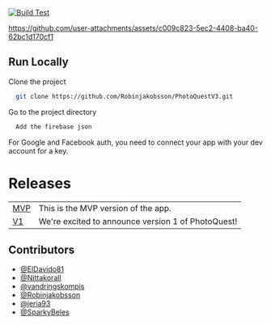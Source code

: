 [![Build Test](https://github.com/Robinjakobsson/PhotoQuestV3/actions/workflows/build.yaml/badge.svg)](https://github.com/Robinjakobsson/PhotoQuestV3/actions/workflows/build.yaml)

https://github.com/user-attachments/assets/c009c823-5ec2-4408-ba40-62bc1d170cf1



## Run Locally

Clone the project

```bash
  git clone https://github.com/Robinjakobsson/PhotoQuestV3.git
```

Go to the project directory

```bash
  Add the firebase json
```
For Google and Facebook auth, you need to connect your app with your dev account for a key.

# Releases
|        |          |
| ------ | -------- |
| [MVP](https://github.com/Robinjakobsson/PhotoQuestV3/releases/tag/MVP) | This is the MVP version of the app.
| [V1]() | We're excited to announce version 1 of PhotoQuest!


## Contributors
- [@ElDavido81](https://github.com/ElDavido81)
- [@Nittakorall](https://github.com/Nittakorall)
- [@vandringskompis](https://github.com/vandringskompis)
- [@Robinjakobsson](https://github.com/Robinjakobsson)
- [@jeria93](https://github.com/jeria93)
- [@SparkyBeles](https://github.com/SparkyBeles)
